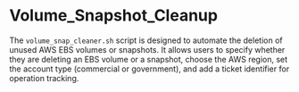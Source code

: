 # Volume_Snapshot_Cleanup
The `volume_snap_cleaner.sh` script is designed to automate the deletion of unused AWS EBS volumes or snapshots. It allows users to specify whether they are deleting an EBS volume or a snapshot, choose the AWS region, set the account type (commercial or government), and add a ticket identifier for operation tracking.
